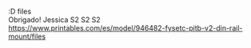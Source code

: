 :D files <br>
Obrigado! Jessica  S2  S2  S2 <br>
https://www.printables.com/es/model/946482-fysetc-pitb-v2-din-rail-mount/files
